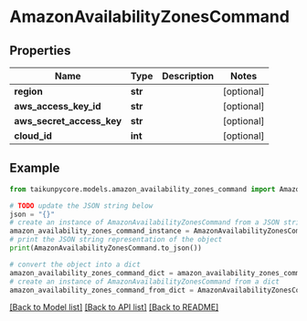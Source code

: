 # AmazonAvailabilityZonesCommand


## Properties

Name | Type | Description | Notes
------------ | ------------- | ------------- | -------------
**region** | **str** |  | [optional] 
**aws_access_key_id** | **str** |  | [optional] 
**aws_secret_access_key** | **str** |  | [optional] 
**cloud_id** | **int** |  | [optional] 

## Example

```python
from taikunpycore.models.amazon_availability_zones_command import AmazonAvailabilityZonesCommand

# TODO update the JSON string below
json = "{}"
# create an instance of AmazonAvailabilityZonesCommand from a JSON string
amazon_availability_zones_command_instance = AmazonAvailabilityZonesCommand.from_json(json)
# print the JSON string representation of the object
print(AmazonAvailabilityZonesCommand.to_json())

# convert the object into a dict
amazon_availability_zones_command_dict = amazon_availability_zones_command_instance.to_dict()
# create an instance of AmazonAvailabilityZonesCommand from a dict
amazon_availability_zones_command_from_dict = AmazonAvailabilityZonesCommand.from_dict(amazon_availability_zones_command_dict)
```
[[Back to Model list]](../README.md#documentation-for-models) [[Back to API list]](../README.md#documentation-for-api-endpoints) [[Back to README]](../README.md)


